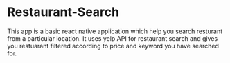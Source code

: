 # Restaurant-Search
This app is a basic react native application which help you search resturant from a particular location.
It uses yelp API for restaurant search and gives you restuarant filtered according to price and keyword you have searched for.
